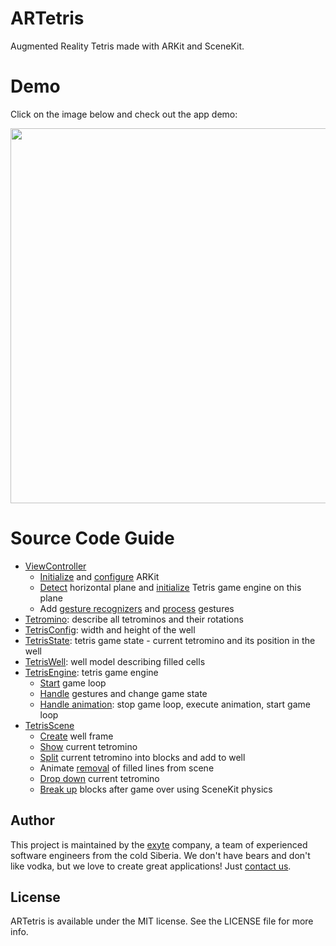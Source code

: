 # ARTetris
Augmented Reality Tetris made with ARKit and SceneKit.

# Demo
Click on the image below and check out the app demo:

<a href="https://youtu.be/DzYkvbS1nDE" target="_blank"><img src="http://i.imgur.com/BXi949y.jpg" width="600"></a>

# Source Code Guide

* [ViewController](/ARTetris/ViewController.swift)
  * [Initialize](/ARTetris/ViewController.swift#L18) and [configure](/ARTetris/ViewController.swift#L32) ARKit
  * [Detect](/ARTetris/ViewController.swift#L56) horizontal plane and [initialize](/ARTetris/ViewController.swift#L63) Tetris game engine on this plane
  * Add [gesture recognizers](/ARTetris/ViewController.swift#L76) and [process](/ARTetris/ViewController.swift#L89) gestures
* [Tetromino](/ARTetris/Tetromino.swift): describe all tetrominos and their rotations
* [TetrisConfig](/ARTetris/TetrisConfig.swift): width and height of the well
* [TetrisState](/ARTetris/TetrisState.swift): tetris game state - current tetromino and its position in the well
* [TetrisWell](/ARTetris/TetrisWell.swift): well model describing filled cells
* [TetrisEngine](/ARTetris/TetrisEngine.swift): tetris game engine
  * [Start](/ARTetris/TetrisEngine.swift#L102) game loop
  * [Handle](/ARTetris/TetrisEngine.swift#L32) gestures and change game state
  * [Handle animation](/ARTetris/TetrisEngine.swift#L94): stop game loop, execute animation, start game loop
* [TetrisScene](/ARTetris/TetrisScene.swift)
  * [Create](/ARTetris/TetrisScene.swift#L163) well frame
  * [Show](/ARTetris/TetrisScene.swift#L50) current tetromino
  * [Split](/ARTetris/TetrisScene.swift#L60) current tetromino into blocks and add to well
  * Animate [removal](/ARTetris/TetrisScene.swift#L74) of filled lines from scene
  * [Drop down](/ARTetris/TetrisScene.swift#L108) current tetromino
  * [Break up](/ARTetris/TetrisScene.swift#L117) blocks after game over using SceneKit physics

## Author

This project is maintained by the [exyte](http://www.exyte.com) company, a team of experienced software engineers from the cold Siberia. We don't have bears and don't like vodka, but we love to create great applications! Just [contact us](mailto:info@exyte.com).

## License

ARTetris is available under the MIT license. See the LICENSE file for more info.
